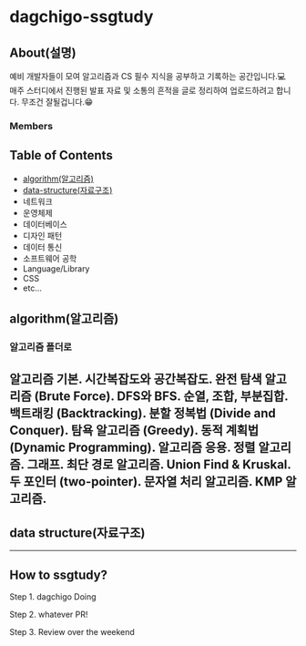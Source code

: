 # dagchigo-ssgtudy

## About(설명)
예비 개발자들이 모여 알고리즘과 CS 필수 지식을 공부하고 기록하는 공간입니다.💻  
매주 스터디에서 진행된 발표 자료 및 소통의 흔적을 글로 정리하여 업로드하려고 합니다. 무조건 잘될겁니다.😁

### Members


## Table of Contents
- [algorithm(알고리즘)](https://github.com/dagchigo-ssgtudy/dagchigo-ssgtudy/blob/main/README.md#algorithm%EC%95%8C%EA%B3%A0%EB%A6%AC%EC%A6%98)
- [data-structure(자료구조)](#data-structure-자료구조)
- 네트워크
- 운영체제
- 데이터베이스
- 디자인 패턴
- 데이터 통신
- 소프트웨어 공학
- Language/Library
- CSS
- etc...
  
## algorithm(알고리즘)

### 알고리즘 폴더로

알고리즘 기본. 
시간복잡도와 공간복잡도. 
완전 탐색 알고리즘 (Brute Force). 
DFS와 BFS. 
순열, 조합, 부분집합. 
백트래킹 (Backtracking). 
분할 정복법 (Divide and Conquer). 
탐욕 알고리즘 (Greedy). 
동적 계획법 (Dynamic Programming). 
알고리즘 응용. 
정렬 알고리즘. 
그래프. 
최단 경로 알고리즘. 
Union Find & Kruskal. 
두 포인터 (two-pointer). 
문자열 처리 알고리즘. 
KMP 알고리즘. 
---
## data structure(자료구조)

---
## How to ssgtudy?
Step 1. dagchigo Doing

Step 2. whatever PR!

Step 3. Review over the weekend

